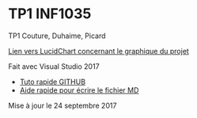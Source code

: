 # TP1 INF1035
TP1 Couture, Duhaime, Picard

[Lien vers LucidChart concernant le graphique du projet](https://www.lucidchart.com/documents/view/be8c522e-3545-4f43-a037-a2e7be977517)

Fait avec Visual Studio 2017

* [Tuto rapide GITHUB](https://developer.mozilla.org/fr/Apprendre/Utiliser_les_pages_GitHub)
* [Aide rapide pour écrire le fichier MD](https://fr.wikipedia.org/wiki/Markdown)

Mise à jour le 24 septembre 2017

